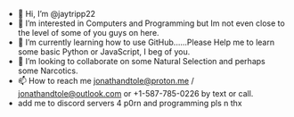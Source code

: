 - 👋 Hi, I’m @jaytripp22
- 👀 I’m interested in Computers and Programming but Im not even close to the level of some of you guys on here.
- 🌱 I’m currently learning how to use GitHub......Please Help me to learn some basic Python or JavaScript, I beg of you.
- 💞️ I’m looking to collaborate on some Natural Selection and perhaps some Narcotics.
- 📫 How to reach me jonathandtole@proton.me / jonathandtole@outlook.com or +1-587-785-0226 by text or call.
- add me to discord servers 4 p0rn and programming pls n thx

<!---
jaytripp22/jaytripp22 is a ✨ special ✨ repository because its `README.md` (this file) appears on your GitHub profile.
You can click the Preview link to take a look at your changes.
--->
